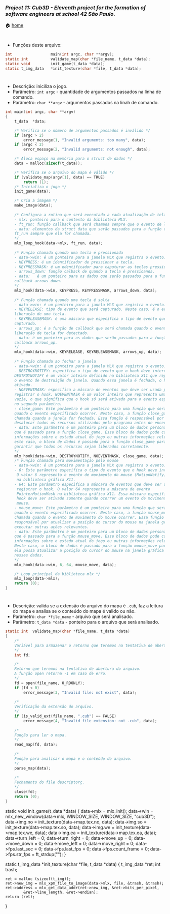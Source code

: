 ### _Project 11: Cub3D - Eleventh project for the formation of software engineers at school 42 São Paulo._

🏠 [home](https://github.com/Vinicius-Santoro/42-formation-lvl2-11.cub3d)

<h1></h1>


- Funções deste arquivo:
```c
int					main(int argc, char **argv);
static int			validate_map(char *file_name, t_data *data);
static void			init_game(t_data *data);
static t_img_data	*init_texture(char *file, t_data *data);
```

<h1></h1>

- Descrição: iniciliza o jogo.
- Parâmetro: `int argc` - quantidade de argumentos passados na linha de comando.
- Parâmetro: `char **argv` - argumentos passados na linah de comando.
```c
int	main(int argc, char **argv)
{
	t_data	*data;

	/* Verifica se o número de argumentos passados é inválido */
	if (argc > 2)
		error_message(1, "Invalid arguments: too many", data);
	if (argc < 2)
		error_message(2, "Invalid arguments: not enough", data);

	/* Aloca espaço na memória para o struct de dados */
	data = malloc(sizeof(t_data));

	/* Verifica se o arquivo do mapa é válido */
	if (validate_map(argv[1], data) == TRUE)
		return (1);
	/* Inicializa o jogo */
	init_game(data);

	/* Cria a imagem */
	make_image(data);
	
	/* Configura a rotina que será executada a cada atualização de tela
	- mlx: ponteiro para o contexto da biblioteca MLX.
	- ft_run: função callback que será chamada sempre que o evento de loop ocorrer
	- data: elementos da struct data que serão passados para a função callback
	ft_run sempre que ela for chamada.
	*/
	mlx_loop_hook(data->mlx, ft_run, data);
	
	/* Função chamada quando uma tecla é pressionada
	- data->win: é um ponteiro para a janela MLX que registra o evento.
	- KEYPRESS: é um identificador de pressionar a tecla.
	- KEYPRESSMASK: é um edentificador para caputurar as teclas pressionadas.
	- arrows_down: função calback de quando a tecla é pressioanda.
	- data:   é um ponteiro para os dados que serão passados para a função de
	callback arrows_down.
	*/
	mlx_hook(data->win, KEYPRESS, KEYPRESSMASK, arrows_down, data);
	
	/* Função chamada quando uma tecla é solta
	- data->win: é um ponteiro para a janela MLX que registra o evento.
	- KEYRELEASE: tipo de evento que será capturado. Neste caso, é o evento de
	liberação de uma tecla.
	- KEYRELEASEMASK: é uma máscara que especifica o tipo de evento que será
	capturado.
	- arrows_up: é a função de callback que será chamada quando o evento de
	liberação de tecla for detectado.
	- data: é um ponteiro para os dados que serão passados para a função de
	callback arrows_up.
	*/
	mlx_hook(data->win, KEYRELEASE, KEYRELEASEMASK, arrows_up, data);
	
	/* Função chamada ao fechar a janela
	- data->win: é um ponteiro para a janela MLX que registra o evento.
	- DESTROYNOTIFY: especifica o tipo de evento que o hook deve interceptar.
	DESTROYNOTIFY é um valor inteiro definido na biblioteca X11 que representa 
	o evento de destruição da janela. Quando essa janela é fechada, o hook será
	ativado.
	- NOEVENTMASK: especifica a máscara de eventos que deve ser usada para
	registrar o hook. NOEVENTMASK é um valor inteiro que representa uma máscara
	vazia, o que significa que o hook só será ativado para o evento especificado
	no segundo parâmetro.
	- close_game: Este parâmetro é um ponteiro para uma função que será chamada
	quando o evento especificado ocorrer. Neste caso, a função close_game será
	chamada quando a janela for fechada. Essa função é responsável por
	desalocar todos os recursos utilizados pelo programa antes de encerrá-lo.
	- data: Este parâmetro é um ponteiro para um bloco de dados personalizado
	que é passado para a função close_game. Esse bloco de dados pode conte
	informações sobre o estado atual do jogo ou outras informações relevantes
	este caso, o bloco de dados é passado para a função close_game para
	garantir que todos os recursos sejam liberados corretamente.
	*/
	mlx_hook(data->win, DESTROYNOTIFY, NOEVENTMASK, close_game, data);
	/* Função chamada para movimentação pelo mouse
	- data->win: é um ponteiro para a janela MLX que registra o evento.
	- 6: Este parâmetro especifica o tipo de evento que o hook deve interceptar.
	 O valor 6 representa o evento de movimento do mouse (MotionNotify)
	 na biblioteca gráfica X11.
	- 64: Este parâmetro especifica a máscara de eventos que deve ser usada para
	 registrar o hook. O valor 64 representa a máscara de evento
	 PointerMotionMask na biblioteca gráfica X11. Essa máscara especifica que o
	 hook deve ser ativado somente quando ocorrer um evento de movimento do
	 mouse.
	- mouse_move: Este parâmetro é um ponteiro para uma função que será chamada
	quando o evento especificado ocorrer. Neste caso, a função mouse_move será
	chamada quando o evento de movimento do mouse ocorrer. Essa função é
	responsável por atualizar a posição do cursor do mouse na janela gráfica ou
	executar outras ações relevantes.
	- data: Este parâmetro é um ponteiro para um bloco de dados personalizado
	que é passado para a função mouse_move. Esse bloco de dados pode conter
	informações sobre o estado atual do jogo ou outras informações relevantes.
	Neste caso, o bloco de dados é passado para a função mouse_move para que
	ela possa atualizar a posição do cursor do mouse na janela gráfica com base
	nesses dados.
	*/
	mlx_hook(data->win, 6, 64, mouse_move, data);

	/* Loop principal da biblioteca mlx */
	mlx_loop(data->mlx);
	return (0);
}
```

<h1></h1>

- Descrição: valida se a extensão do arquivo do mapa é `.cub`,
faz a leitura do mapa e analisa se o conteúdo do mapa é valido ou não.
- Parâmetro: `char *file_name` - arquivo que será analisado.
- Parâmetro: `t_data *data` - ponteiro para o arquivo que será analisado.

```c
static int	validate_map(char *file_name, t_data *data)
{
	/*
	Variável para armazenar o retorno que teremos na tentativa de abertura do arquivo.
	*/
	int	fd;

	/*
	Retorno que teremos na tentativa de abertura do arquivo.
	A função open retorna -1 em caso de erro.
	*/
	fd = open(file_name, O_RDONLY);
	if (fd < 0)
		error_message(3, "Invalid file: not exist", data);
		
	/*
	Verificação da extensão do arquivo.
	*/
	if (is_valid_ext(file_name, ".cub") == FALSE)
		error_message(4, "Invalid file extension: not .cub", data);
		
	/*
	Função para ler o mapa.
	*/
	read_map(fd, data);
	
	/*
	Função para analisar o mapa e o conteúdo do arquivo.
	*/
	parse_map(data);
	
	/*
	Fechamento do file descriptorç.
	*/
	close(fd);
	return (0);
}
```

static void	init_game(t_data *data)
{
	data->mlx = mlx_init();
	data->win = mlx_new_window(data->mlx, WINDOW_SIZE, WINDOW_SIZE, "cub3D");
	data->img.no = init_texture(data->map.tex.no, data);
	data->img.so = init_texture(data->map.tex.so, data);
	data->img.we = init_texture(data->map.tex.we, data);
	data->img.ea = init_texture(data->map.tex.ea, data);
	data->turn_left = 0;
	data->turn_right = 0;
	data->move_up = 0;
	data->move_down = 0;
	data->move_left = 0;
	data->move_right = 0;
	data->fps.last_sec = 0;
	data->fps.last_fps = 0;
	data->fps.count_frame = 0;
	data->fps.str_fps = ft_strdup("");
}

static t_img_data	*init_texture(char *file, t_data *data)
{
	t_img_data	*ret;
	int			trash;

	ret = malloc (sizeof(t_img));
	ret->new_img = mlx_xpm_file_to_image(data->mlx, file, &trash, &trash);
	ret->address = mlx_get_data_addr(ret->new_img, &ret->bits_per_pixel,
			&ret->line_length, &ret->endian);
	return (ret);
}
